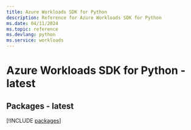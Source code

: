 ```yaml
---
title: Azure Workloads SDK for Python
description: Reference for Azure Workloads SDK for Python
ms.date: 04/11/2024
ms.topic: reference
ms.devlang: python
ms.service: workloads
---
```

# Azure Workloads SDK for Python - latest
## Packages - latest
[!INCLUDE [packages](workloads-index.md)]